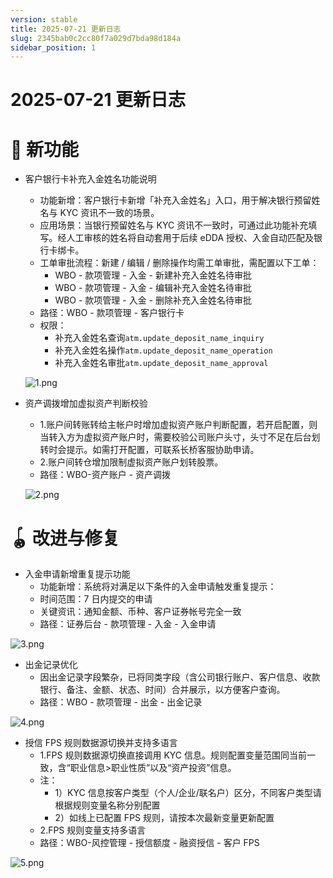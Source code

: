 ```yaml
---
version: stable
title: 2025-07-21 更新日志
slug: 2345bab0c2cc80f7a029d7bda98d184a
sidebar_position: 1
---
```



# 2025-07-21 更新日志


# 🎉 新功能

- 客户银行卡补充入金姓名功能说明
    - 功能新增：客户银行卡新增「补充入金姓名」入口，用于解决银行预留姓名与 KYC 资讯不一致的场景。
    - 应用场景：当银行预留姓名与 KYC 资讯不一致时，可通过此功能补充填写。经人工审核的姓名将自动套用于后续 eDDA 授权、入金自动匹配及银行卡绑卡。
    - 工单审批流程：新建 / 编辑 / 删除操作均需工单审批，需配置以下工单：
        - WBO - 款项管理 - 入金 - 新建补充入金姓名待审批
        - WBO - 款项管理 - 入金 - 编辑补充入金姓名待审批
        - WBO - 款项管理 - 入金 - 删除补充入金姓名待审批
    - 路径：WBO - 款项管理 - 客户银行卡
    - 权限：
        - 补充入金姓名查询`atm.update_deposit_name_inquiry`
        - 补充入金姓名操作`atm.update_deposit_name_operation`
        - 补充入金姓名审批`atm.update_deposit_name_approval`

    ![1.png](/assets/532a367e95fb9f13935802be4802a69c.png)

- 资产调拨增加虚拟资产判断校验
    - 1.账户间转账转给主帐户时增加虚拟资产账户判断配置，若开启配置，则当转入方为虚拟资产账户时，需要校验公司账户头寸，头寸不足在后台划转时会提示。如需打开配置，可联系长桥客服协助申请。
    - 2.账户间转仓增加限制虚拟资产账户划转股票。
    - 路径：WBO-资产账户 - 资产调拨

    ![2.png](/assets/6dc635e7e8ce0583cccbd8679097c980.png)


# 🪀 改进与修复

- 入金申请新增重复提示功能
    - 功能新增：系统将对满足以下条件的入金申请触发重复提示：
    - 时间范围：7 日内提交的申请
    - 关键资讯：通知金额、币种、客户证券帐号完全一致
    - 路径：证券后台 - 款项管理 - 入金 - 入金申请

![3.png](/assets/64886661a5c5fc7c8714e4384d046cbe.png)

- 出金记录优化
    - 因出金记录字段繁杂，已将同类字段（含公司银行账户、客户信息、收款银行、备注、金额、状态、时间）合并展示，以方便客户查询。
    - 路径：WBO - 款项管理 - 出金 - 出金记录

![4.png](/assets/5ced31319e1a8970f5f11cebffa510ff.png)

- 授信 FPS 规则数据源切换并支持多语言
    - 1.FPS 规则数据源切换直接调用 KYC 信息。规则配置变量范围同当前一致，含“职业信息>职业性质”以及“资产投资”信息。
    - 注：
        - 1）KYC 信息按客户类型（个人/企业/联名户）区分，不同客户类型请根据规则变量名称分别配置
        - 2）如线上已配置 FPS 规则，请按本次最新变量更新配置
    - 2.FPS 规则变量支持多语言
    - 路径：WBO-风控管理 - 授信额度 - 融资授信 - 客户 FPS

![5.png](/assets/aace6646951fde3e920fa4bd7cd420f2.png)

